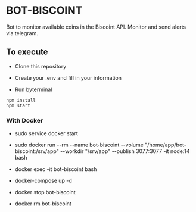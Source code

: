 # BOT-BISCOINT

Bot to monitor available coins in the Biscoint API.
Monitor and send alerts via telegram.

## To execute

* Clone this repository
* Create your .env and fill in your information

* Run byterminal
```shell
npm install
npm start
```

### With Docker 

* sudo service docker start

* sudo docker run --rm --name bot-biscoint --volume "/home/app/bot-biscoint:/srv/app" --workdir "/srv/app" --publish 3077:3077 -it node:14 bash

* docker exec -it bot-biscoint bash

* docker-compose up -d
* docker stop bot-biscoint
* docker rm bot-biscoint